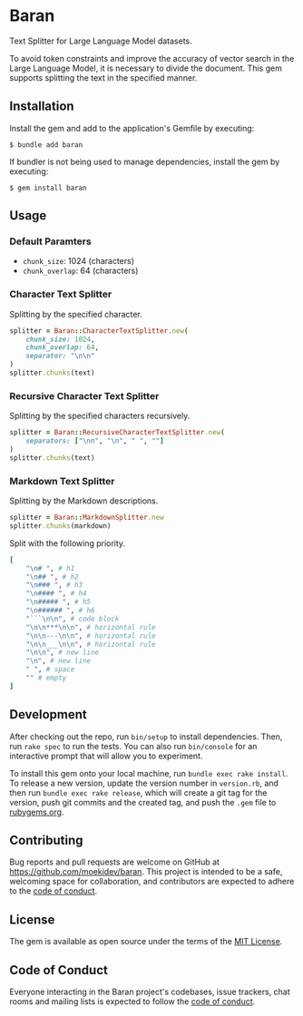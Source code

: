 # Baran

Text Splitter for Large Language Model datasets.

To avoid token constraints and improve the accuracy of vector search in the Large Language Model, it is necessary to divide the document. This gem supports splitting the text in the specified manner.

## Installation

Install the gem and add to the application's Gemfile by executing:

    $ bundle add baran

If bundler is not being used to manage dependencies, install the gem by executing:

    $ gem install baran

## Usage

### Default Paramters

- `chunk_size`: 1024 (characters)
- `chunk_overlap`: 64 (characters)

### Character Text Splitter

Splitting by the specified character.

```ruby
splitter = Baran::CharacterTextSplitter.new(
    chunk_size: 1024,
    chunk_overlap: 64,
    separator: "\n\n"
)
splitter.chunks(text)
```

### Recursive Character Text Splitter

Splitting by the specified characters recursively.

```ruby
splitter = Baran::RecursiveCharacterTextSplitter.new(
    separators: ["\nn", "\n", " ", ""]
)
splitter.chunks(text)
```

### Markdown Text Splitter

Splitting by the Markdown descriptions.

```ruby
splitter = Baran::MarkdownSplitter.new
splitter.chunks(markdown)
```

Split with the following priority.

```ruby
[
    "\n# ", # h1
    "\n## ", # h2
    "\n### ", # h3
    "\n#### ", # h4
    "\n##### ", # h5
    "\n###### ", # h6
    "```\n\n", # code block
    "\n\n***\n\n", # horizontal rule
    "\n\n---\n\n", # horizontal rule
    "\n\n___\n\n", # horizontal rule
    "\n\n", # new line
    "\n", # new line
    " ", # space
    "" # empty
]
```

## Development

After checking out the repo, run `bin/setup` to install dependencies. Then, run `rake spec` to run the tests. You can also run `bin/console` for an interactive prompt that will allow you to experiment.

To install this gem onto your local machine, run `bundle exec rake install`. To release a new version, update the version number in `version.rb`, and then run `bundle exec rake release`, which will create a git tag for the version, push git commits and the created tag, and push the `.gem` file to [rubygems.org](https://rubygems.org).

## Contributing

Bug reports and pull requests are welcome on GitHub at https://github.com/moekidev/baran. This project is intended to be a safe, welcoming space for collaboration, and contributors are expected to adhere to the [code of conduct](https://github.com/moekidev/baran/blob/main/CODE_OF_CONDUCT.md).

## License

The gem is available as open source under the terms of the [MIT License](https://opensource.org/licenses/MIT).

## Code of Conduct

Everyone interacting in the Baran project's codebases, issue trackers, chat rooms and mailing lists is expected to follow the [code of conduct](https://github.com/moekidev/baran/blob/main/CODE_OF_CONDUCT.md).
